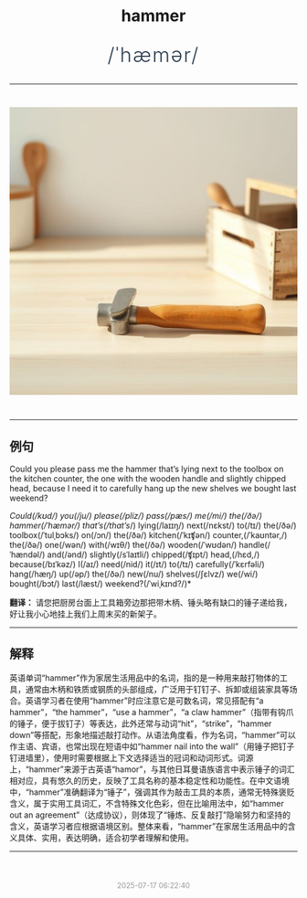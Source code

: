 <div align="center">

# hammer

<div style="margin: 30px 0;">
<h1 style="font-size: 2.5em; font-weight: 300; letter-spacing: 2px; margin: 0; color: #2c3e50;">
/ˈhæmər/
</h1>
</div>

</div>

---

<div align="center" style="margin: 40px 0;">

![hammer](images/hammer.png)

</div>

---

## 例句

Could you please pass me the hammer that’s lying next to the toolbox on the kitchen counter, the one with the wooden handle and slightly chipped head, because I need it to carefully hang up the new shelves we bought last weekend?

*Could(/kʊd/) you(/ju/) please(/pliz/) pass(/pæs/) me(/mi/) the(/ðə/) hammer(/ˈhæmər/) that’s(/that’s*/) lying(/laɪɪŋ/) next(/nɛkst/) to(/tɪ/) the(/ðə/) toolbox(/ˈtulˌbɔks/) on(/ɔn/) the(/ðə/) kitchen(/ˈkɪʧən/) counter,(/ˈkaʊntər,/) the(/ðə/) one(/wən/) with(/wɪθ/) the(/ðə/) wooden(/ˈwʊdən/) handle(/ˈhændəl/) and(/ənd/) slightly(/sˈlaɪtli/) chipped(/ʧɪpt/) head,(/hɛd,/) because(/bɪˈkəz/) I(/aɪ/) need(/nid/) it(/ɪt/) to(/tɪ/) carefully(/ˈkɛrfəli/) hang(/hæŋ/) up(/əp/) the(/ðə/) new(/nu/) shelves(/ʃɛlvz/) we(/wi/) bought(/bɔt/) last(/læst/) weekend?(/ˈwiˌkɪnd?/)*

**翻译：** 请您把厨房台面上工具箱旁边那把带木柄、锤头略有缺口的锤子递给我，好让我小心地挂上我们上周末买的新架子。

---

## 解释

英语单词“hammer”作为家居生活用品中的名词，指的是一种用来敲打物体的工具，通常由木柄和铁质或钢质的头部组成，广泛用于钉钉子、拆卸或组装家具等场合。英语学习者在使用“hammer”时应注意它是可数名词，常见搭配有“a hammer”，“the hammer”，“use a hammer”，“a claw hammer”（指带有钩爪的锤子，便于拔钉子）等表达，此外还常与动词“hit”，“strike”，“hammer down”等搭配，形象地描述敲打动作。从语法角度看，作为名词，“hammer”可以作主语、宾语，也常出现在短语中如“hammer nail into the wall”（用锤子把钉子钉进墙里），使用时需要根据上下文选择适当的冠词和动词形式。词源上，“hammer”来源于古英语“hamor”，与其他日耳曼语族语言中表示锤子的词汇相对应，具有悠久的历史，反映了工具名称的基本稳定性和功能性。在中文语境中，“hammer”准确翻译为“锤子”，强调其作为敲击工具的本质，通常无特殊褒贬含义，属于实用工具词汇，不含特殊文化色彩，但在比喻用法中，如“hammer out an agreement”（达成协议），则体现了“锤炼、反复敲打”隐喻努力和坚持的含义，英语学习者应根据语境区别。整体来看，“hammer”在家居生活用品中的含义具体、实用，表达明确，适合初学者理解和使用。


---

<div align="center" style="margin-top: 50px;">
<small style="color: #999; font-size: 0.9em;">2025-07-17 06:22:40</small>
</div>
